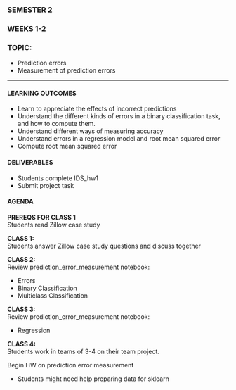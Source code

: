 ### SEMESTER 2
### WEEKS 1-2
### TOPIC: 
- Prediction errors
- Measurement of prediction errors

---  

#### LEARNING OUTCOMES
- Learn to appreciate the effects of incorrect predictions
- Understand the different kinds of errors in a binary classification task, and how to compute them.
- Understand different ways of measuring accuracy
- Understand errors in a regression model and root mean squared error
- Compute root mean squared error

#### DELIVERABLES
- Students complete IDS_hw1
- Submit project task

#### AGENDA

**PREREQS FOR CLASS 1**  
Students read Zillow case study

**CLASS 1:**  
Students answer Zillow case study questions and discuss together

**CLASS 2:**  
Review prediction_error_measurement notebook:  
- Errors
- Binary Classification
- Multiclass Classification

**CLASS 3:**  
Review prediction_error_measurement notebook: 
- Regression

**CLASS 4:**  
Students work in teams of 3-4 on their team project.

Begin HW on prediction error measurement  
- Students might need help preparing data for sklearn
